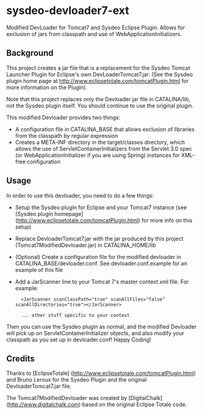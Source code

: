 sysdeo-devloader7-ext
=====================

Modified DevLoader for Tomcat7 and Sysdeo Eclipse Plugin.  Allows for exclusion of jars from classpath and use of WebApplicationInitializers.

Background
----------

This project creates a jar file that is a replacement for the Sysdeo Tomcat Launcher Plugin for Eclipse's own DevLoaderTomcat7.jar.  (See the Sysdeo plugin
home page at http://www.eclipsetotale.com/tomcatPlugin.html for more information on the Plugin).

Note that this project replaces only the Devloader jar file in CATALINA/lib, not the Sysdeo plugin itself.  You should continue to use the original plugin.

This modified Devloader provides two things:

* A configuration file in CATALINA_BASE that allows exclusion of libraries from the classpath by regular expression
* Creates a META-INF directory in the target/classes directory, which allows the use of ServletContainerInitializers from the Servlet 3.0 spec (or WebApplicationInitializer if you are using Spring) instances for XML-free configuration 

Usage
-----

In order to use this devloader, you need to do a few things:

* Setup the Sysdeo plugin for Eclipse and your Tomcat7 instance (see [Sysdeo plugin homepage] (http://www.eclipsetotale.com/tomcatPlugin.html) for more info on this setup)

* Replace DevloaderTomcat7.jar with the jar produced by this project (Tomcat7ModifiedDevloader.jar) in CATALINA_HOME/lib

* (Optional) Create a configuration file for the modified devloader in CATALINA_BASE/devloader.conf.  See devloader.conf.example for an example of this file

* Add a JarScanner line to your Tomcat 7's master context.xml file.  For example:

    <Context>
    	
    	<JarScanner scanClassPath="true" scanAllFiles="false" scanAllDirectories="true"></JarScanner>
    	
    	... other stuff specific to your context
    	
    </Context>
    
Then you can use the Sysdeo plugin as normal, and the modified Devloader will pick up on ServletContainerInitializer objects, and also modify your classpath as you set up in devloader.conf!  Happy Coding!    
    
Credits
-------

Thanks to [EclipseTotale] (http://www.eclipsetotale.com/tomcatPlugin.html) and Bruno Leroux for the Sysdeo Plugin and the original DevloaderTomcat7.jar file.

The Tomcat7ModifiedDevloader was created by [DigitalChalk] (http://www.digitalchalk.com) based on the original Eclipse Totale code.  